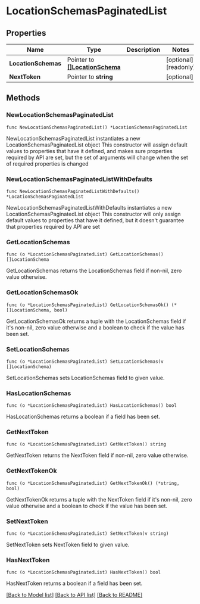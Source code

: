 # LocationSchemasPaginatedList

## Properties

Name | Type | Description | Notes
------------ | ------------- | ------------- | -------------
**LocationSchemas** | Pointer to [**[]LocationSchema**](LocationSchema.md) |  | [optional] [readonly] 
**NextToken** | Pointer to **string** |  | [optional] 

## Methods

### NewLocationSchemasPaginatedList

`func NewLocationSchemasPaginatedList() *LocationSchemasPaginatedList`

NewLocationSchemasPaginatedList instantiates a new LocationSchemasPaginatedList object
This constructor will assign default values to properties that have it defined,
and makes sure properties required by API are set, but the set of arguments
will change when the set of required properties is changed

### NewLocationSchemasPaginatedListWithDefaults

`func NewLocationSchemasPaginatedListWithDefaults() *LocationSchemasPaginatedList`

NewLocationSchemasPaginatedListWithDefaults instantiates a new LocationSchemasPaginatedList object
This constructor will only assign default values to properties that have it defined,
but it doesn't guarantee that properties required by API are set

### GetLocationSchemas

`func (o *LocationSchemasPaginatedList) GetLocationSchemas() []LocationSchema`

GetLocationSchemas returns the LocationSchemas field if non-nil, zero value otherwise.

### GetLocationSchemasOk

`func (o *LocationSchemasPaginatedList) GetLocationSchemasOk() (*[]LocationSchema, bool)`

GetLocationSchemasOk returns a tuple with the LocationSchemas field if it's non-nil, zero value otherwise
and a boolean to check if the value has been set.

### SetLocationSchemas

`func (o *LocationSchemasPaginatedList) SetLocationSchemas(v []LocationSchema)`

SetLocationSchemas sets LocationSchemas field to given value.

### HasLocationSchemas

`func (o *LocationSchemasPaginatedList) HasLocationSchemas() bool`

HasLocationSchemas returns a boolean if a field has been set.

### GetNextToken

`func (o *LocationSchemasPaginatedList) GetNextToken() string`

GetNextToken returns the NextToken field if non-nil, zero value otherwise.

### GetNextTokenOk

`func (o *LocationSchemasPaginatedList) GetNextTokenOk() (*string, bool)`

GetNextTokenOk returns a tuple with the NextToken field if it's non-nil, zero value otherwise
and a boolean to check if the value has been set.

### SetNextToken

`func (o *LocationSchemasPaginatedList) SetNextToken(v string)`

SetNextToken sets NextToken field to given value.

### HasNextToken

`func (o *LocationSchemasPaginatedList) HasNextToken() bool`

HasNextToken returns a boolean if a field has been set.


[[Back to Model list]](../README.md#documentation-for-models) [[Back to API list]](../README.md#documentation-for-api-endpoints) [[Back to README]](../README.md)


